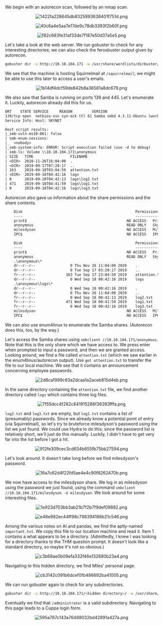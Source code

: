 We begin with an autorecon scan, followed by an nmap scan.

<center>

![1422fa228645db8325993638401f751d.png](/Skynet/_resources/1422fa228645db8325993638401f751d.png)

![40c6a4e5aa7e17de9c78db3393f2b60f.png](/Skynet/_resources/40c6a4e5aa7e17de9c78db3393f2b60f.png)

![f82c683fe31af33de7f187e50d37a5e5.png](/Skynet/_resources/f82c683fe31af33de7f187e50d37a5e5.png)

</center>

Let's take a look at the web server. We run gobuster to check for any interesting directories; we can also check the feroxbuster output given by autorecon.

```bash
gobuster dir -u http://10.10.104.171 -w /usr/share/wordlists/dirbuster/directory-list-2.3-medium.txt -o /home/kali/Documents/THM/Skynet/gobuster.txt -x .php,.txt,.html
```

We see that the machine is hosting Squirrelmail at `/squirrelmail`; we might be able to use this later to access a user's emails.

<center>

![1b14df4dcf59de842b8a36581a8dc679.png](/Skynet/_resources/1b14df4dcf59de842b8a36581a8dc679.png)

</center>

We also saw that Samba is running on ports 139 and 445. Let's enumerate it. Luckily, autorecon already did this for us.

```txt
ORT    STATE SERVICE     REASON         VERSION
139/tcp open  netbios-ssn syn-ack ttl 61 Samba smbd 4.3.11-Ubuntu (workgroup: WORKGROUP)
Service Info: Host: SKYNET

Host script results:
|_smb-vuln-ms10-061: false
| smb-enum-sessions: 
|_  <nobody>
|_smb-system-info: ERROR: Script execution failed (use -d to debug)
| smb-ls: Volume \\10.10.104.171\anonymous
| SIZE   TIME                 FILENAME
| <DIR>  2020-11-26T16:04:00  .
| <DIR>  2019-09-17T07:20:17  ..
| 163    2019-09-18T03:04:59  attention.txt
| <DIR>  2019-09-18T04:42:16  logs
| 0      2019-09-18T04:42:13  logs\log2.txt
| 471    2019-09-18T04:41:59  logs\log1.txt
| 0      2019-09-18T04:42:16  logs\log3.txt
```

Autorecon also gave us information about the share permissions and the share contents.

```txt
	Disk                                                  	Permissions	Comment
	----                                                  	-----------	-------
	print$                                            	NO ACCESS	Printer Drivers
	anonymous                                         	READ ONLY	Skynet Anonymous Share
	milesdyson                                        	NO ACCESS	Miles Dyson Personal Share
	IPC$                                              	NO ACCESS	IPC Service (skynet server (Samba, Ubuntu))
```

```txt
	Disk                                                  	Permissions	Comment
	----                                                  	-----------	-------
	print$                                            	NO ACCESS	Printer Drivers
	anonymous                                         	READ ONLY	Skynet Anonymous Share
	.\anonymous\*
	dr--r--r--                0 Thu Nov 26 11:04:00 2020	.
	dr--r--r--                0 Tue Sep 17 03:20:17 2019	..
	fr--r--r--              163 Tue Sep 17 23:04:59 2019	attention.txt
	dr--r--r--                0 Wed Sep 18 00:42:16 2019	logs
	.\anonymous\logs\*
	dr--r--r--                0 Wed Sep 18 00:42:16 2019	.
	dr--r--r--                0 Thu Nov 26 11:04:00 2020	..
	fr--r--r--                0 Wed Sep 18 00:42:13 2019	log2.txt
	fr--r--r--              471 Wed Sep 18 00:41:59 2019	log1.txt
	fr--r--r--                0 Wed Sep 18 00:42:16 2019	log3.txt
	milesdyson                                        	NO ACCESS	Miles Dyson Personal Share
	IPC$                                              	NO ACCESS	IPC Service (skynet server (Samba, Ubuntu))
```

We can also use enum4linux to enumerate the Samba shares. (Autorecon does this, too, by the way.)

Let's access the Samba shares using `smbclient //10.10.104.171/anonymous`. Note that this is the only share which we have access to. We press enter when prompted to input a password, and then we are granted access. Looking around, we find a file called `attention.txt` (which we saw earlier in the enum4linux/autorecon output). Use `get attention.txt` to transfer the file to our local machine. We see that it contains an announcement concerning employee passwords.

<center>

![2d8ca1999c93a2dcaa1a2aceb815d4eb.png](/Skynet/_resources/2d8ca1999c93a2dcaa1a2aceb815d4eb.png)

</center>

In the same directory containing the `attention.txt` file, we find another directory called `logs` which contains three log files.

<center>

![7f55dcc4f282c841915286f36393fffa.png](/Skynet/_resources/7f55dcc4f282c841915286f36393fffa.png)

</center>

`log2.txt` and `log3.txt` are empty, but `log1.txt` contains a list of (presumably) passwords. Since we already know a potential point of entry (via Squirrelmail), so let's try to bruteforce milesdyson's password using the list we just found. We could use Hydra to do this; since the password list is relatively short, we'll just do this manually. Luckily, I didn't have to get very far into the list before I got a hit.

<center>

![912fe309cec3cd634b655fb75bb27594.png](/Skynet/_resources/912fe309cec3cd634b655fb75bb27594.png)

</center>

Let's look around. It doesn't take long before we find milesdyson's password.

<center>

![16a7c62d4f22fd5ae4e4c90f8262470b.png](/Skynet/_resources/16a7c62d4f22fd5ae4e4c90f8262470b.png)

</center>

We now have access to the milesdyson share. We log in as milesdyson using the password we just found, using the command `smbclient //10.10.104.171/milesdyson -U milesdyson`. We look around for some interesting files.

<center>

![1e923d703bb3ab21b7f2b7f9def09882.png](/Skynet/_resources/1e923d703bb3ab21b7f2b7f9def09882.png)

![e48e982ec44ff98c798394186b21c546.png](/Skynet/_resources/e48e982ec44ff98c798394186b21c546.png)

</center>

Among the various notes on AI and pandas, we find the aptly-named `important.txt`. We copy this file to our location machine and read it. Item 1 contains a what appears to be a directory. (Admittedly, I knew I was looking for a directory thanks to the THM question prompt. It doesn't look like a standard directory, so maybe it's not so obvious.)

<center>

![c3b68ae0b09efa332f46e132680b23a4.png](/Skynet/_resources/c3b68ae0b09efa332f46e132680b23a4.png)

</center>

Navigating to this hidden directory, we find Miles' personal page.

<center>

![cb3142c091b6dcef0fb486692ba41005.png](/Skynet/_resources/cb3142c091b6dcef0fb486692ba41005.png)

</center>

We can run gobuster again to check for any subdirectories.
```bash
gobuster dir -u http://10.10.104.171/<hidden directory>/ -w /usr/share/wordlists/dirbuster/directory-list-2.3-medium.txt
```

Eventually we find that `/administrator` is a valid subdirectory. Navigating to this page leads to a Cuppa login form.

<center>

![595a787c143a76469032bd42891a427a.png](/Skynet/_resources/595a787c143a76469032bd42891a427a.png)

</center>